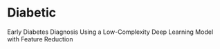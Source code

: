 # Diabetic
Early Diabetes Diagnosis Using a Low-Complexity Deep Learning Model with Feature Reduction
